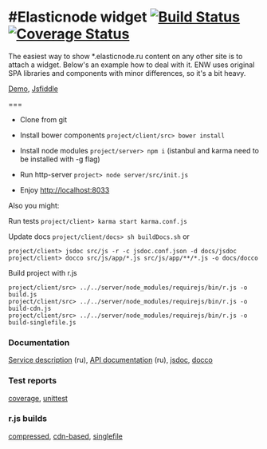 #Elasticnode widget
[![Build Status](https://travis-ci.org/antongolub/enw.svg?branch=master)](https://travis-ci.org/antongolub/enw)[![Coverage Status](https://img.shields.io/coveralls/antongolub/enw.svg)](https://coveralls.io/r/antongolub/enw?branch=master)
===


The easiest way to show *.elasticnode.ru content on any other site is to attach a widget.
Below's an example how to deal with it. ENW uses original SPA libraries and components with minor differences, so it's a bit heavy.

[Demo](http://elasticnode.ru/widget/), [Jsfiddle](http://jsfiddle.net/VmsGL/)

===

* Clone from git

* Install bower components ```project/client/src> bower install```

* Install node modules ```project/server> npm i``` (istanbul and karma need to be installed with -g flag)

* Run http-server ```project> node server/src/init.js```

* Enjoy [http://localhost:8033](http://localhost:8033)


Also you might:

Run tests ```project/client> karma start karma.conf.js```

Update docs ```project/client/docs> sh buildDocs.sh``` or
```
project/client> jsdoc src/js -r -c jsdoc.conf.json -d docs/jsdoc
project/client> docco src/js/app/*.js src/js/app/**/*.js -o docs/docco
```

Build project with r.js
```
project/client/src> ../../server/node_modules/requirejs/bin/r.js -o build.js
project/client/src> ../../server/node_modules/requirejs/bin/r.js -o build-cdn.js
project/client/src> ../../server/node_modules/requirejs/bin/r.js -o build-singlefile.js
```
### Documentation
[Service description](http://elasticnode.ru/widget/) (ru), [API documentation](http://school.elasticnode.ru/api/) (ru), [jsdoc](http://elasticnode.ru/widget/docs/jsdoc/), [docco](http://elasticnode.ru/widget/docs/docco/app.html)
### Test reports
[coverage](http://elasticnode.ru/widget/docs/coverage/Chrome%2036.0.1985%20(Mac%20OS%20X%2010.9.3)/), [unittest](http://elasticnode.ru/widget/docs/unit_reports/Chrome%2036.0.1985%20(Mac%20OS%20X%2010.9.3)/)
### r.js builds
[compressed](https://raw.githubusercontent.com/antongolub/enw/master/client/dist/js/app/main.js), [cdn-based](https://raw.githubusercontent.com/antongolub/enw/master/client/dist/js/app/main-cdn.js), [singlefile](https://raw.githubusercontent.com/antongolub/enw/master/client/dist/js/app/main-singlefile.js)
